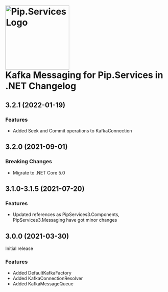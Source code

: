 # <img src="https://uploads-ssl.webflow.com/5ea5d3315186cf5ec60c3ee4/5edf1c94ce4c859f2b188094_logo.svg" alt="Pip.Services Logo" width="200"> <br/> Kafka Messaging for Pip.Services in .NET Changelog

## <a name="3.2.1"></a> 3.2.1 (2022-01-19)

### Features
* Added Seek and Commit operations to KafkaConnection

## <a name="3.2.0"></a> 3.2.0 (2021-09-01)

### Breaking Changes
* Migrate to .NET Core 5.0

## <a name="3.1.0-3.1.5"></a> 3.1.0-3.1.5 (2021-07-20) 

### Features
* Updated references as PipServices3.Components, PipServices3.Messaging have got minor changes

## <a name="3.0.0"></a> 3.0.0 (2021-03-30)

Initial release

### Features

* Added DefaultKafkaFactory
* Added KafkaConnectionResolver
* Added KafkaMessageQueue

